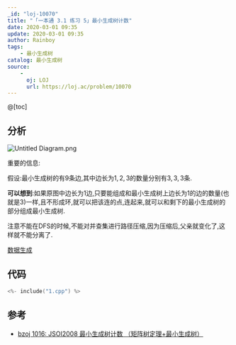 ```yaml
---
_id: "loj-10070"
title: "「一本通 3.1 练习 5」最小生成树计数"
date: 2020-03-01 09:35
update: 2020-03-01 09:35
author: Rainboy
tags:
    - 最小生成树
catalog: 最小生成树
source: 
    - 
      oj: LOJ
      url: https://loj.ac/problem/10070
---
```



@[toc]

## 分析

![Untitled Diagram.png](https://i.loli.net/2020/03/01/rE21lqsAQCYPTLp.png)

重要的信息:

假设:最小生成树的有9条边,其中边长为$1,2,3$的数量分别有$3,3,3$条.

**可以想到**:如果原图中边长为1边,只要能组成和最小生成树上边长为1的边的数量(也就是3)一样,且不形成环,就可以把该连的点,连起来,就可以和剩下的最小生成树的部分组成最小生成树.

注意不能在DFS的时候,不能对并查集进行路径压缩,因为压缩后,父亲就变化了,这样就不能分离了.

[数据生成](./data_generator.py)


## 代码

```c
<%- include("1.cpp") %>
```

## 参考

 - [bzoj 1016: JSOI2008 最小生成树计数 （矩阵树定理+最小生成树）](https://blog.csdn.net/clover_hxy/article/details/69397184)

